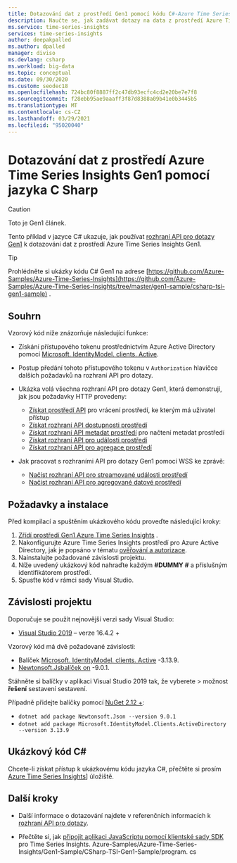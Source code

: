 ```yaml
---
title: Dotazování dat z prostředí Gen1 pomocí kódu C#-Azure Time Series Insights Gen1 | Microsoft Docs
description: Naučte se, jak zadávat dotazy na data z prostředí Azure Time Series Insights Gen1 pomocí vlastní aplikace napsané v jazyce C#.
ms.service: time-series-insights
services: time-series-insights
author: deepakpalled
ms.author: dpalled
manager: diviso
ms.devlang: csharp
ms.workload: big-data
ms.topic: conceptual
ms.date: 09/30/2020
ms.custom: seodec18
ms.openlocfilehash: 724bc80f8887ff2c47db93ecfc4cd2e20be7e7f8
ms.sourcegitcommit: f28ebb95ae9aaaff3f87d8388a09b41e0b3445b5
ms.translationtype: MT
ms.contentlocale: cs-CZ
ms.lasthandoff: 03/29/2021
ms.locfileid: "95020040"
---
```

# <a name="query-data-from-the-azure-time-series-insights-gen1-environment-using-c-sharp"></a>Dotazování dat z prostředí Azure Time Series Insights Gen1 pomocí jazyka C Sharp

> [!CAUTION]
> Toto je Gen1 článek.

Tento příklad v jazyce C# ukazuje, jak používat [rozhraní API pro dotazy Gen1](/rest/api/time-series-insights/gen1-query) k dotazování dat z prostředí Azure Time Series Insights Gen1.

> [!TIP]
> Prohlédněte si ukázky kódu C# Gen1 na adrese [https://github.com/Azure-Samples/Azure-Time-Series-Insights](https://github.com/Azure-Samples/Azure-Time-Series-Insights/tree/master/gen1-sample/csharp-tsi-gen1-sample) .

## <a name="summary"></a>Souhrn

Vzorový kód níže znázorňuje následující funkce:

* Získání přístupového tokenu prostřednictvím Azure Active Directory pomocí [Microsoft. IdentityModel. clients. Active](https://www.nuget.org/packages/Microsoft.IdentityModel.Clients.ActiveDirectory/).

* Postup předání tohoto přístupového tokenu v `Authorization` hlavičce dalších požadavků na rozhraní API pro dotazy.

* Ukázka volá všechna rozhraní API pro dotazy Gen1, která demonstrují, jak jsou požadavky HTTP provedeny:
  * [Získat prostředí API](/rest/api/time-series-insights/gen1-query-api#get-environments-api) pro vrácení prostředí, ke kterým má uživatel přístup
  * [Získat rozhraní API dostupnosti prostředí](/rest/api/time-series-insights/gen1-query-api#get-environment-availability-api)
  * [Získat rozhraní API metadat prostředí](/rest/api/time-series-insights/gen1-query-api#get-environment-metadata-api) pro načtení metadat prostředí
  * [Získat rozhraní API pro události prostředí](/rest/api/time-series-insights/gen1-query-api#get-environment-events-api)
  * [Získat rozhraní API pro agregace prostředí](/rest/api/time-series-insights/gen1-query-api#get-environment-aggregates-api)

* Jak pracovat s rozhraními API pro dotazy Gen1 pomocí WSS ke zprávě:

  * [Načíst rozhraní API pro streamované události prostředí](/rest/api/time-series-insights/gen1-query-api#get-environment-events-streamed-api)
  * [Načíst rozhraní API pro agregované datové prostředí](/rest/api/time-series-insights/gen1-query-api#get-environment-aggregates-streamed-api)

## <a name="prerequisites-and-setup"></a>Požadavky a instalace

Před kompilací a spuštěním ukázkového kódu proveďte následující kroky:

1. [Zřídí prostředí Gen1 Azure Time Series Insights](./time-series-insights-get-started.md) .
1. Nakonfigurujte Azure Time Series Insights prostředí pro Azure Active Directory, jak je popsáno v tématu [ověřování a autorizace](time-series-insights-authentication-and-authorization.md).
1. Nainstalujte požadované závislosti projektu.
1. Níže uvedený ukázkový kód nahraďte každým **#DUMMY #** a příslušným identifikátorem prostředí.
1. Spusťte kód v rámci sady Visual Studio.

## <a name="project-dependencies"></a>Závislosti projektu

Doporučuje se použít nejnovější verzi sady Visual Studio:

* [Visual Studio 2019](https://visualstudio.microsoft.com/vs/) – verze 16.4.2 +

Vzorový kód má dvě požadované závislosti:

* Balíček [Microsoft. IdentityModel. clients. Active](https://www.nuget.org/packages/Microsoft.IdentityModel.Clients.ActiveDirectory/) -3.13.9.
* [Newtonsoft.Jsbalíček on](https://www.nuget.org/packages/Newtonsoft.Json) -9.0.1.

Stáhněte si balíčky v aplikaci Visual Studio 2019 tak, že vyberete  >  možnost **řešení** sestavení sestavení.

Případně přidejte balíčky pomocí [NuGet 2.12 +](https://www.nuget.org/):

* `dotnet add package Newtonsoft.Json --version 9.0.1`
* `dotnet add package Microsoft.IdentityModel.Clients.ActiveDirectory --version 3.13.9`

## <a name="c-sample-code"></a>Ukázkový kód C#

Chcete-li získat přístup k ukázkovému kódu jazyka C#, přečtěte si prosím [Azure Time Series Insights](https://github.com/Azure-Samples/Azure-Time-Series-Insights/blob/master/gen1-sample/csharp-tsi-gen1-sample/Program.cs)] úložiště.

## <a name="next-steps"></a>Další kroky

* Další informace o dotazování najdete v referenčních informacích k [rozhraní API pro dotazy](/rest/api/time-series-insights/gen1-query-api).

* Přečtěte si, jak [připojit aplikaci JavaScriptu pomocí klientské sady SDK](https://github.com/microsoft/tsiclient) pro Time Series Insights.
Azure-Samples/Azure-Time-Series-Insights/Gen1-Sample/CSharp-TSI-Gen1-Sample/program. cs